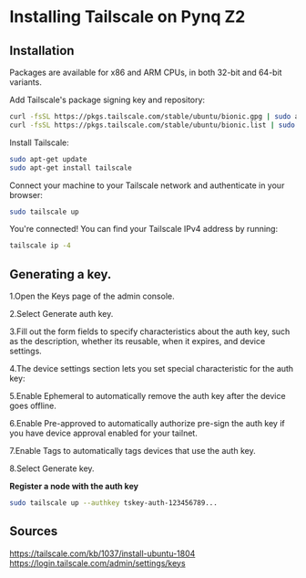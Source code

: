 # Installing Tailscale on Pynq Z2


## Installation
Packages are available for x86 and ARM CPUs, in both 32-bit and 64-bit variants.

Add Tailscale's package signing key and repository:

```bash
curl -fsSL https://pkgs.tailscale.com/stable/ubuntu/bionic.gpg | sudo apt-key add -
curl -fsSL https://pkgs.tailscale.com/stable/ubuntu/bionic.list | sudo tee /etc/apt/sources.list.d/tailscale.list
```

Install Tailscale:

```bash
sudo apt-get update
sudo apt-get install tailscale
```
Connect your machine to your Tailscale network and authenticate in your browser:

```bash
sudo tailscale up
```

You're connected! You can find your Tailscale IPv4 address by running:

```bash
tailscale ip -4
```


## Generating a key.

1.Open the Keys page of the admin console.

2.Select Generate auth key.

3.Fill out the form fields to specify characteristics about the auth key, 
  such as the description, whether its reusable, when it expires, and device settings.

4.The device settings section lets you set special characteristic for the auth key:

5.Enable Ephemeral to automatically remove the auth key after the device goes offline.

6.Enable Pre-approved to automatically authorize pre-sign the auth key if you have device approval enabled for your tailnet.

7.Enable Tags to automatically tags devices that use the auth key.

8.Select Generate key.

**Register a node with the auth key**

```bash
sudo tailscale up --authkey tskey-auth-123456789...
```

## Sources
https://tailscale.com/kb/1037/install-ubuntu-1804
https://login.tailscale.com/admin/settings/keys

